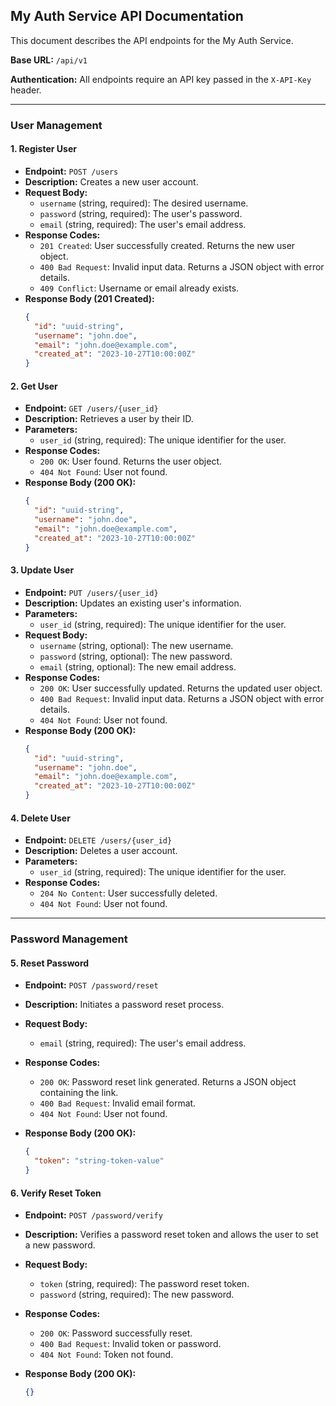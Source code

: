 ## My Auth Service API Documentation

This document describes the API endpoints for the My Auth Service.

**Base URL:** `/api/v1`

**Authentication:** All endpoints require an API key passed in the `X-API-Key` header.

---

### User Management

#### 1. Register User

*   **Endpoint:** `POST /users`
*   **Description:** Creates a new user account.
*   **Request Body:**
    *   `username` (string, required): The desired username.
    *   `password` (string, required): The user's password.
    *   `email` (string, required): The user's email address.
*   **Response Codes:**
    *   `201 Created`: User successfully created.  Returns the new user object.
    *   `400 Bad Request`: Invalid input data. Returns a JSON object with error details.
    *   `409 Conflict`: Username or email already exists.
*   **Response Body (201 Created):**
    ```json
    {
      "id": "uuid-string",
      "username": "john.doe",
      "email": "john.doe@example.com",
      "created_at": "2023-10-27T10:00:00Z"
    }
    ```

#### 2. Get User

*   **Endpoint:** `GET /users/{user_id}`
*   **Description:** Retrieves a user by their ID.
*   **Parameters:**
    *   `user_id` (string, required): The unique identifier for the user.
*   **Response Codes:**
    *   `200 OK`: User found. Returns the user object.
    *   `404 Not Found`: User not found.
*   **Response Body (200 OK):**
    ```json
    {
      "id": "uuid-string",
      "username": "john.doe",
      "email": "john.doe@example.com",
      "created_at": "2023-10-27T10:00:00Z"
    }
    ```

#### 3. Update User

*   **Endpoint:** `PUT /users/{user_id}`
*   **Description:** Updates an existing user's information.
*   **Parameters:**
    *   `user_id` (string, required): The unique identifier for the user.
*   **Request Body:**
    *   `username` (string, optional): The new username.
    *   `password` (string, optional): The new password.
    *   `email` (string, optional): The new email address.
*   **Response Codes:**
    *   `200 OK`: User successfully updated. Returns the updated user object.
    *   `400 Bad Request`: Invalid input data. Returns a JSON object with error details.
    *   `404 Not Found`: User not found.
*   **Response Body (200 OK):**
    ```json
    {
      "id": "uuid-string",
      "username": "john.doe",
      "email": "john.doe@example.com",
      "created_at": "2023-10-27T10:00:00Z"
    }
    ```

#### 4. Delete User

*   **Endpoint:** `DELETE /users/{user_id}`
*   **Description:** Deletes a user account.
*   **Parameters:**
    *   `user_id` (string, required): The unique identifier for the user.
*   **Response Codes:**
    *   `204 No Content`: User successfully deleted.
    *   `404 Not Found`: User not found.

---

### Password Management

#### 5. Reset Password

*   **Endpoint:** `POST /password/reset`
*   **Description:** Initiates a password reset process.
*   **Request Body:**
    *   `email` (string, required): The user's email address.
*   **Response Codes:**
    *   `200 OK`: Password reset link generated. Returns a JSON object containing the link.
    *   `400 Bad Request`: Invalid email format.
    *   `404 Not Found`: User not found.

*   **Response Body (200 OK):**
    ```json
    {
      "token": "string-token-value"
    }
    ```

#### 6. Verify Reset Token

*   **Endpoint:** `POST /password/verify`
*   **Description:** Verifies a password reset token and allows the user to set a new password.
*   **Request Body:**
    *   `token` (string, required): The password reset token.
    *   `password` (string, required): The new password.
*   **Response Codes:**
    *   `200 OK`: Password successfully reset.
    *   `400 Bad Request`: Invalid token or password.
    *   `404 Not Found`: Token not found.

*   **Response Body (200 OK):**
    ```json
    {}
    ```
